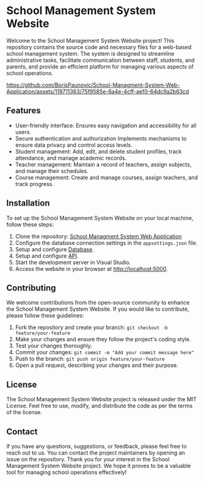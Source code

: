 # School Management System Website

Welcome to the School Management System Website project! This repository contains the source code and necessary files for a web-based school management system. The system is designed to streamline administrative tasks, facilitate communication between staff, students, and parents, and provide an efficient platform for managing various aspects of school operations.




https://github.com/BorisPaunovic/School-Managment-System-Web-Application/assets/119711363/75f9585e-6a4e-4cff-aef0-64dc9a2b63cd



## Features

 * User-friendly interface: Ensures easy navigation and accessibility for all users.
 * Secure authentication and authorization Implements mechanisms to ensure data privacy and control access levels.
 * Student management: Add, edit, and delete student profiles, track attendance, and manage academic records.
 * Teacher management: Maintain a record of teachers, assign subjects, and manage their schedules.
 * Course management: Create and manage courses, assign teachers, and track progress.

## Installation

To set up the School Management System Website on your local machine, follow these steps:

1. Clone the repository: [School Managment System Web Application](https://github.com/BorisPaunovic/School-Managment-System-Web-Application.git)
2. Configure the database connection settings in the `appsettings.json` file.
3. Setup and configure [Database](https://github.com/BorisPaunovic/School-Management-System-Database).
4. Setup and configure [API](https://github.com/BorisPaunovic/School-Management-System-API).
5. Start the development server in Visual Studio.
6. Access the website in your browser at [http://localhost:5000](http://localhost:5000).

## Contributing

We welcome contributions from the open-source community to enhance the School Management System Website. If you would like to contribute, please follow these guidelines:

1. Fork the repository and create your branch: `git checkout -b feature/your-feature`
2. Make your changes and ensure they follow the project's coding style.
3. Test your changes thoroughly.
4. Commit your changes: `git commit -m "Add your commit message here"`
5. Push to the branch: `git push origin feature/your-feature`
6. Open a pull request, describing your changes and their purpose.

## License

The School Management System Website project is released under the MIT License. Feel free to use, modify, and distribute the code as per the terms of the license.

## Contact

If you have any questions, suggestions, or feedback, please feel free to reach out to us. You can contact the project maintainers by opening an issue on the repository.
Thank you for your interest in the School Management System Website project. We hope it proves to be a valuable tool for managing school operations effectively!
